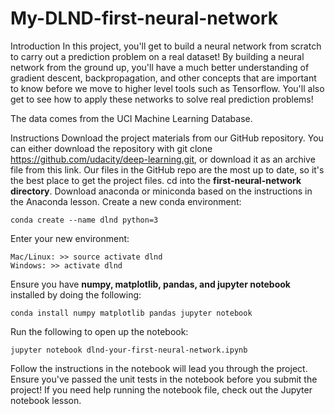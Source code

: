 # My-DLND-first-neural-network

Introduction
In this project, you'll get to build a neural network from scratch to carry out a prediction problem on a real dataset! By building a neural network from the ground up, you'll have a much better understanding of gradient descent, backpropagation, and other concepts that are important to know before we move to higher level tools such as Tensorflow. You'll also get to see how to apply these networks to solve real prediction problems!

The data comes from the UCI Machine Learning Database.

Instructions
Download the project materials from our GitHub repository. You can either download the repository with git clone https://github.com/udacity/deep-learning.git, or download it as an archive file from this link. Our files in the GitHub repo are the most up to date, so it's the best place to get the project files.
cd into the **first-neural-network directory**.
Download anaconda or miniconda based on the instructions in the Anaconda lesson.
Create a new conda environment:

    conda create --name dlnd python=3

Enter your new environment:

    Mac/Linux: >> source activate dlnd
    Windows: >> activate dlnd
  
Ensure you have **numpy, matplotlib, pandas, and jupyter notebook** installed by doing the following:
    
    conda install numpy matplotlib pandas jupyter notebook

Run the following to open up the notebook:

    jupyter notebook dlnd-your-first-neural-network.ipynb

Follow the instructions in the notebook will lead you through the project.
Ensure you've passed the unit tests in the notebook before you submit the project!
If you need help running the notebook file, check out the Jupyter notebook lesson.
